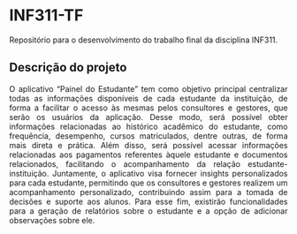 # INF311-TF
Repositório para o desenvolvimento do trabalho final da disciplina INF311.

## Descrição do projeto

<p align=justify>
O aplicativo “Painel do Estudante” tem como objetivo principal centralizar todas as informações disponíveis de cada estudante da instituição, de forma a facilitar o acesso às mesmas pelos consultores e gestores, que serão os usuários da aplicação. Desse modo, será possível obter informações relacionadas ao histórico acadêmico do estudante, como frequência, desempenho, cursos matriculados, dentre outras, de forma mais direta e prática. Além disso, será possível acessar informações relacionadas aos pagamentos referentes àquele estudante e documentos relacionados, facilitando o acompanhamento da relação estudante-instituição. Juntamente, o aplicativo visa fornecer insights personalizados para cada estudante, permitindo que os consultores e gestores realizem um acompanhamento personalizado, contribuindo assim para a tomada de decisões e suporte aos alunos. Para esse fim, existirão funcionalidades para a geração de relatórios sobre o estudante e a opção de adicionar observações sobre ele.
</p>
